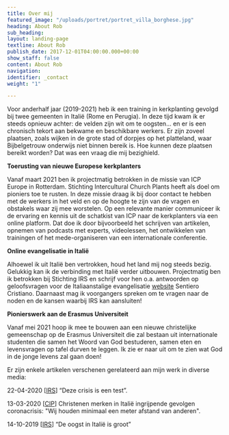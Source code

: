 ```yaml
---
title: Over mij
featured_image: "/uploads/portret/portret_villa_borghese.jpg"
heading: About Rob
sub_heading: 
layout: landing-page
textline: About Rob
publish_date: 2017-12-01T04:00:00.000+00:00
show_staff: false
content: About Rob
navigation: 
identifier: _contact
weight: "1"

---
```

Voor anderhalf jaar (2019-2021) heb ik een training in kerkplanting gevolgd bij twee gemeenten in Italië (Rome en Perugia). In deze tijd kwam ik er steeds opnieuw achter: de velden zijn wit om te oogsten… en er is een chronisch tekort aan bekwame en beschikbare werkers. Er zijn zoveel plaatsen, zoals wijken in de grote stad of dorpjes op het platteland, waar Bijbelgetrouw onderwijs niet binnen bereik is. Hoe kunnen deze plaatsen bereikt worden? Dat was een vraag die mij bezighield.

**Toerusting van nieuwe Europese kerkplanters**

Vanaf maart 2021 ben ik projectmatig betrokken in de missie van ICP Europe in Rotterdam. Stichting Intercultural Church Plants heeft als doel om pioniers toe te rusten. In deze missie draag ik bij door contact te hebben met de werkers in het veld en op de hoogte te zijn van de vragen en obstakels waar zij mee worstelen. Op een relevante manier communiceer ik de ervaring en kennis uit de schatkist van ICP naar de kerkplanters via een online platform. Dat doe ik door bijvoorbeeld het schrijven van artikelen, opnemen van podcasts met experts, videolessen, het ontwikkelen van trainingen of het mede-organiseren van een internationale conferentie.

**Online evangelisatie in Italië**

Alhoewel ik uit Italië ben vertrokken, houd het land mij nog steeds bezig. Gelukkig kan ik de verbinding met Italië verder uitbouwen. Projectmatig ben ik betrokken bij Stichting IRS en schrijf voor hen o.a. antwoorden op geloofsvragen voor de Italiaanstalige evangelisatie [website](https://www.sentiero-cristiano.it/) Sentiero Cristiano. Daarnaast mag ik voorgangers spreken om te vragen naar de noden en de kansen waarbij IRS kan aansluiten!

**Pionierswerk aan de Erasmus Universiteit**

Vanaf mei 2021 hoop ik mee te bouwen aan een nieuwe christelijke gemeenschap op de Erasmus Universiteit die zal bestaan uit internationale studenten die samen het Woord van God bestuderen, samen eten en levensvragen op tafel durven te leggen. Ik zie er naar uit om te zien wat God in de jonge levens zal gaan doen!

Er zijn enkele artikelen verschenen gerelateerd aan mijn werk in diverse media:

22-04-2020 \[[IRS](https://www.irs.nu/source/rob-van-der-dussen-deze-crisis-is-een-test/ '"Deze crisis is een test"')\] “Deze crisis is een test”.

13-03-2020 \[[CIP](https://cip.nl/cip+/78415-christenen-merken-in-italie-ingrijpende-gevolgen-coronacrisis-wij-houden-minimaal-een-meter-afstand-van-anderen/ 'Christenen merken in Italië ingrijpende gevolgen coronacrisis"')\] Christenen merken in Italië ingrijpende gevolgen coronacrisis: "Wij houden minimaal een meter afstand van anderen".

14-10-2019 \[[IRS](https://www.irs.nu/source/rob-van-der-dussen-de-oogst-in-italie-is-groot/ "“De oogst in Italië is groot”")\] “De oogst in Italië is groot”